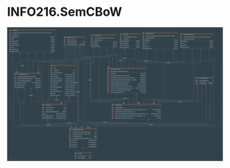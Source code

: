 # INFO216.SemCBoW

![alt text](https://github.com/Spitzbergens/INFO216.SemCBoW/blob/master/UMLDiagram216.png)
